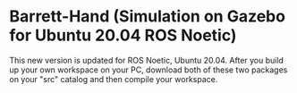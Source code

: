# Barrett-Hand (Simulation on Gazebo for Ubuntu 20.04 ROS Noetic)

This new version is updated for ROS Noetic, Ubuntu 20.04. After you build up your own workspace on your PC, download both of these two packages on your "src" catalog and then compile your workspace. 
